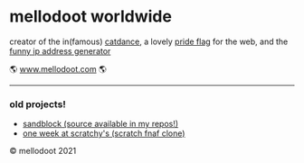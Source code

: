 # mellodoot worldwide

creator of the in(famous) [catdance](https://catdance.xyz), a lovely [pride flag](https://github.com/mellodoot/prideflag) for the web, and the [funny ip address generator](https://github.com/mellodoot/ipaddrgen)

🌎 www.mellodoot.com 🌎

---

### old projects!
- [sandblock (source available in my repos!)](https://gamejolt.com/games/sandblock/210606)
- [one week at scratchy's (scratch fnaf clone)](https://drive.google.com/drive/u/6/folders/11uusTsXxFeuCs9FWXo7qV1Mk3bYxALG-)

© mellodoot 2021

